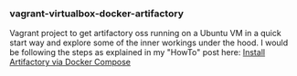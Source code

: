 ### vagrant-virtualbox-docker-artifactory

Vagrant project to get artifactory oss running on a Ubuntu VM in a quick start way and explore some of the inner workings under the hood. 
I would be following the steps as explained in my "HowTo" post here: [Install Artifactory via Docker Compose](https://www.honeycomb.host/post/artifactory/)
